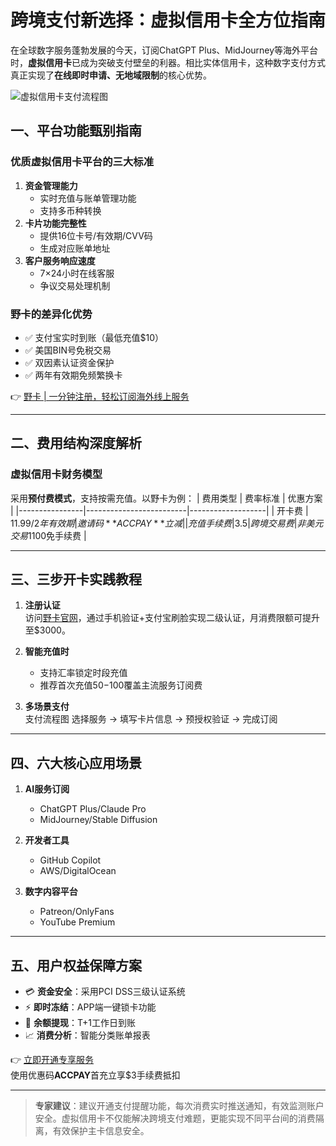 # 跨境支付新选择：虚拟信用卡全方位指南

在全球数字服务蓬勃发展的今天，订阅ChatGPT Plus、MidJourney等海外平台时，**虚拟信用卡**已成为突破支付壁垒的利器。相比实体信用卡，这种数字支付方式真正实现了**在线即时申请、无地域限制**的核心优势。

![虚拟信用卡支付流程图](https://via.placeholder.com/800x400)

## 一、平台功能甄别指南

### 优质虚拟信用卡平台的三大标准
1. **资金管理能力**  
   - 实时充值与账单管理功能
   - 支持多币种转换
2. **卡片功能完整性**  
   - 提供16位卡号/有效期/CVV码
   - 生成对应账单地址
3. **客户服务响应速度**  
   - 7×24小时在线客服
   - 争议交易处理机制

### 野卡的差异化优势
- ✅ 支付宝实时到账（最低充值$10）
- ✅ 美国BIN号免税交易
- ✅ 双因素认证资金保护
- ✅ 两年有效期免频繁换卡

👉 [野卡 | 一分钟注册，轻松订阅海外线上服务](https://bbtdd.com/yeka)

---

## 二、费用结构深度解析

### 虚拟信用卡财务模型
采用**预付费模式**，支持按需充值。以野卡为例：
| 费用类型       | 费率标准                | 优惠方案          |
|----------------|-------------------------|-------------------|
| 开卡费         | $11.99/2年有效期        | 邀请码**ACCPAY**立减 |
| 充值手续费     | 3.5%                    | 认证用户享阶梯费率 |
| 跨境交易费     | 非美元交易1%            | 消费满$100免手续费 |

---

## 三、三步开卡实践教程

1. **注册认证**  
   访问[野卡官网](https://bbtdd.com/yeka)，通过手机验证+支付宝刷脸实现二级认证，月消费限额可提升至$3000。

2. **智能充值时**  
   - 支持汇率锁定时段充值
   - 推荐首次充值$50-$100覆盖主流服务订阅费

3. **多场景支付**  
   支付流程图
   选择服务 → 填写卡片信息 → 预授权验证 → 完成订阅
   

---

## 四、六大核心应用场景

1. **AI服务订阅**  
   - ChatGPT Plus/Claude Pro
   - MidJourney/Stable Diffusion
   
2. **开发者工具**  
   - GitHub Copilot
   - AWS/DigitalOcean

3. **数字内容平台**  
   - Patreon/OnlyFans
   - YouTube Premium

---

## 五、用户权益保障方案

- 💳 **资金安全**：采用PCI DSS三级认证系统
- ⚡ **即时冻结**：APP端一键锁卡功能
- 🔄 **余额提现**：T+1工作日到账
- 📈 **消费分析**：智能分类账单报表

👉 [立即开通专享服务](https://bbtdd.com/yeka)  
使用优惠码**ACCPAY**首充立享$3手续费抵扣

---

> **专家建议**：建议开通支付提醒功能，每次消费实时推送通知，有效监测账户安全。虚拟信用卡不仅能解决跨境支付难题，更能实现不同平台间的消费隔离，有效保护主卡信息安全。